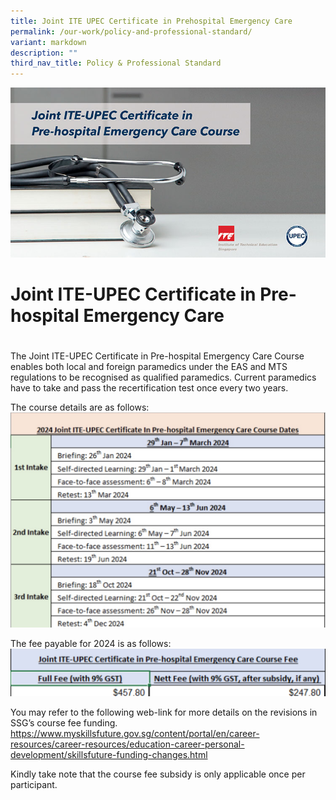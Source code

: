 ```yaml
---
title: Joint ITE UPEC Certificate in Prehospital Emergency Care
permalink: /our-work/policy-and-professional-standard/
variant: markdown
description: ""
third_nav_title: Policy & Professional Standard
---
```

![](/images/Amb_Team_Joint_ITE_UPEC_Course.jpeg)

# Joint ITE-UPEC Certificate in Pre-hospital Emergency Care
# 

The Joint ITE-UPEC Certificate in Pre-hospital Emergency Care Course enables both local and foreign paramedics under the EAS and MTS regulations to be recognised as qualified paramedics. Current paramedics have to take and pass the recertification test once every two years.

The course details are as follows:
![](/images/IMG_5937.jpg)

The fee payable for 2024 is as follows:
![Joint ITE-UPEC Course Fee 2024](/images/IMG_5936.jpg)

You may refer to the following web-link for more details on the revisions in SSG’s course fee funding.  
https://www.myskillsfuture.gov.sg/content/portal/en/career-resources/career-resources/education-career-personal-development/skillsfuture-funding-changes.html

Kindly take note that the course fee subsidy is only applicable once per participant.